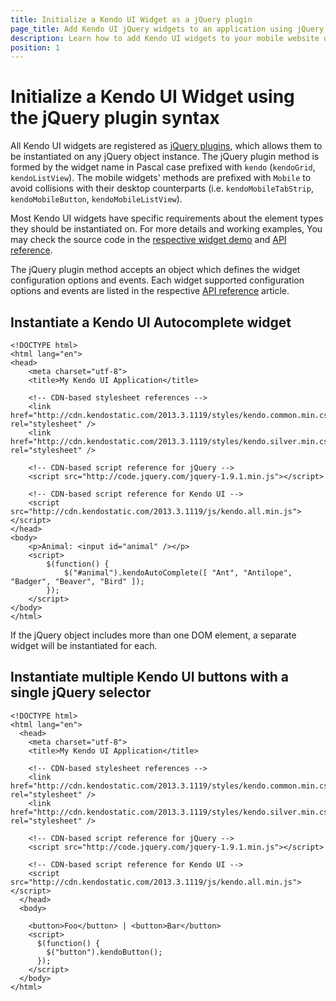```yaml
---
title: Initialize a Kendo UI Widget as a jQuery plugin
page_title: Add Kendo UI jQuery widgets to an application using jQuery Plugin
description: Learn how to add Kendo UI widgets to your mobile website or web application.
position: 1
---
```


# Initialize a Kendo UI Widget using the jQuery plugin syntax

All Kendo UI widgets are registered as [jQuery plugins](http://learn.jquery.com/plugins/), which allows them to be instantiated on any jQuery object instance.  The jQuery plugin method is formed by the widget name in Pascal case prefixed with `kendo` (`kendoGrid`, `kendoListView`).
The mobile widgets' methods are prefixed with `Mobile` to avoid collisions with their desktop counterparts (i.e. `kendoMobileTabStrip`, `kendoMobileButton`, `kendoMobileListView`).

Most Kendo UI widgets have specific requirements about the element types they should be instantiated on. For more details and working examples, You may check the source code in the [respective widget demo](http://demos.telerik.com/kendo-ui/) and [API reference](/api/javascript).

The jQuery plugin method accepts an object which defines the widget configuration options and events.  Each widget supported configuration options and events are listed in the respective [API reference](/api/javascript/) article.

## Instantiate a Kendo UI Autocomplete widget

    <!DOCTYPE html>
    <html lang="en">
    <head>
        <meta charset="utf-8">
        <title>My Kendo UI Application</title>

        <!-- CDN-based stylesheet references -->
        <link href="http://cdn.kendostatic.com/2013.3.1119/styles/kendo.common.min.css" rel="stylesheet" />
        <link href="http://cdn.kendostatic.com/2013.3.1119/styles/kendo.silver.min.css" rel="stylesheet" />

        <!-- CDN-based script reference for jQuery -->
        <script src="http://code.jquery.com/jquery-1.9.1.min.js"></script>

        <!-- CDN-based script reference for Kendo UI -->
        <script src="http://cdn.kendostatic.com/2013.3.1119/js/kendo.all.min.js"></script>
    </head>
    <body>
        <p>Animal: <input id="animal" /></p>
        <script>
            $(function() {
                $("#animal").kendoAutoComplete([ "Ant", "Antilope", "Badger", "Beaver", "Bird" ]);
            });
        </script>
    </body>
    </html>

If the jQuery object includes more than one DOM element, a separate widget will be instantiated for each.

## Instantiate multiple Kendo UI buttons with a single jQuery selector

    <!DOCTYPE html>
    <html lang="en">
      <head>
        <meta charset="utf-8">
        <title>My Kendo UI Application</title>

        <!-- CDN-based stylesheet references -->
        <link href="http://cdn.kendostatic.com/2013.3.1119/styles/kendo.common.min.css" rel="stylesheet" />
        <link href="http://cdn.kendostatic.com/2013.3.1119/styles/kendo.silver.min.css" rel="stylesheet" />

        <!-- CDN-based script reference for jQuery -->
        <script src="http://code.jquery.com/jquery-1.9.1.min.js"></script>

        <!-- CDN-based script reference for Kendo UI -->
        <script src="http://cdn.kendostatic.com/2013.3.1119/js/kendo.all.min.js"></script>
      </head>
      <body>

        <button>Foo</button> | <button>Bar</button>
        <script>
          $(function() {
            $("button").kendoButton();
          });
        </script>
      </body>
    </html>


